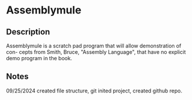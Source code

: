# Assemblymule
## Description
Assemblymule is a scratch pad program that will allow demonstration of con-
cepts from Smith, Bruce, "Assembly Language", that have no explicit demo
program in the book.
## Notes
09/25/2024 created file structure, git inited project, created github repo.
